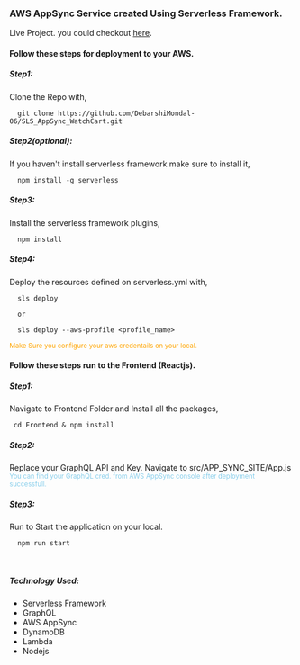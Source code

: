 ### AWS AppSync Service created Using Serverless Framework.

Live Project. you could checkout [here](https://debarshimondal.vercel.app).

#### Follow these steps for deployment to your AWS.

##### Step1:
Clone the Repo with,
```
  git clone https://github.com/DebarshiMondal-06/SLS_AppSync_WatchCart.git
```

##### Step2(optional):
If you haven't install serverless framework make sure to install it,
```
  npm install -g serverless
```


##### Step3:
Install the serverless framework plugins,
```
  npm install
```

##### Step4:
Deploy the resources defined on serverless.yml with,
```
  sls deploy

  or

  sls deploy --aws-profile <profile_name>
```
<small style="color:orange">
  Make Sure you configure your aws credentails on your local.
</small>


#### Follow these steps run to the Frontend (Reactjs).
##### Step1:
Navigate to Frontend Folder and Install all the packages,
```
 cd Frontend & npm install
```

##### Step2:
  <div>
    Replace your GraphQL API and Key. Navigate to src/APP_SYNC_SITE/App.js
    <br>
    <small style="color:skyblue">
      You can find your GraphQL cred. from AWS AppSync console after deployment successfull. 
  </small>
  </div>

##### Step3:
Run to Start the application on your local.
  ```
    npm run start
  ```

<br>

##### Technology Used:
- Serverless Framework
- GraphQL
- AWS AppSync
- DynamoDB
- Lambda
- Nodejs
